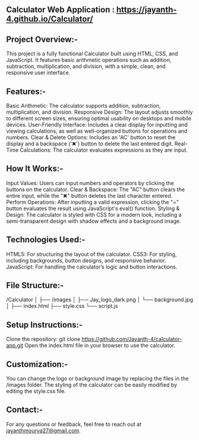 Calculator Web Application :  https://jayanth-4.github.io/Calculator/
--------------------------

Project Overview:-
------------------
This project is a fully functional Calculator built using HTML, CSS, and JavaScript. It features basic arithmetic operations such as addition, subtraction, multiplication, and division, with a simple, clean, and responsive user interface.

Features:-
-----------
Basic Arithmetic: The calculator supports addition, subtraction, multiplication, and division.
Responsive Design: The layout adjusts smoothly to different screen sizes, ensuring optimal usability on desktops and mobile devices.
User-Friendly Interface: Includes a clear display for inputting and viewing calculations, as well as well-organized buttons for operations and numbers.
Clear & Delete Options: Includes an 'AC' button to reset the display and a backspace ('✖') button to delete the last entered digit.
Real-Time Calculations: The calculator evaluates expressions as they are input.

How It Works:-
---------------
Input Values: Users can input numbers and operators by clicking the buttons on the calculator.
Clear & Backspace: The "AC" button clears the entire input, while the "✖" button deletes the last character entered.
Perform Operations: After inputting a valid expression, clicking the "=" button evaluates the result using JavaScript's eval() function.
Styling & Design: The calculator is styled with CSS for a modern look, including a semi-transparent design with shadow effects and a background image.

Technologies Used:-
-------------------
HTML5: For structuring the layout of the calculator.
CSS3: For styling, including backgrounds, button designs, and responsive behavior.
JavaScript: For handling the calculator’s logic and button interactions.

File Structure:-
-----------------
/Calculator
│
├── /images
│   ├── Jay_logo_dark.png
│   └── background.jpg
│
├── index.html
├── style.css
└── script.js

Setup Instructions:-
--------------------
Clone the repository:
git clone https://github.com/Jayanth-4/calculator-app.git
Open the index.html file in your browser to use the calculator.

Customization:-
----------------
You can change the logo or background image by replacing the files in the /images folder.
The styling of the calculator can be easily modified by editing the style.css file.

Contact:-
----------
For any questions or feedback, feel free to reach out at jayanthmourya27@gmail.com.
